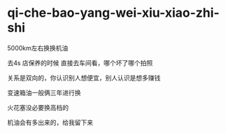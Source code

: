 # qi-che-bao-yang-wei-xiu-xiao-zhi-shi

5000km左右换换机油

去4s 店保养的时候 直接去车间看，哪个坏了哪个拍照

关系是双向的，你认识别人想便宜，别人认识是想多赚钱

变速箱油一般俩三年进行换

火花塞没必要换高档的

机油会有多出来的，给我留下来

